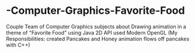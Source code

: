 # -Computer-Graphics-Favorite-Food
Couple Team of Computer Graphics subjects about Drawing animation in a theme of "Favorite Food" using Java 2D API used Modern OpenGL (My Responsibilities: created Pancakes and Honey animation flows off pancakes with C++)
